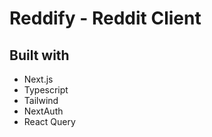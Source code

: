 # Reddify - Reddit Client

## Built with

- Next.js
- Typescript
- Tailwind
- NextAuth
- React Query
